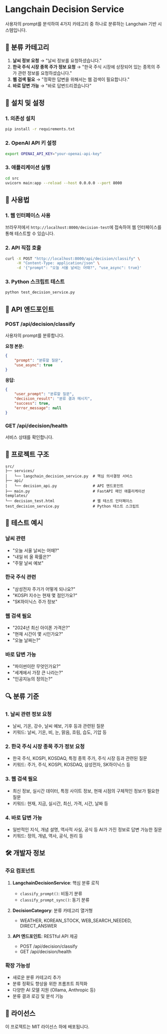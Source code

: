 # Langchain Decision Service

사용자의 prompt를 분석하여 4가지 카테고리 중 하나로 분류하는 Langchain 기반 시스템입니다.

## 🎯 분류 카테고리

1. **날씨 정보 요청** → "날씨 정보를 요청하셨습니다."
2. **한국 주식 시장 종목 주가 정보 요청** → "한국 주식 시장에 상장되어 있는 종목의 주가 관련 정보를 요청하셨습니다."
3. **웹 검색 필요** → "정확한 답변을 위해서는 웹 검색이 필요합니다."
4. **바로 답변 가능** → "바로 답변드리겠습니다"

## 🚀 설치 및 설정

### 1. 의존성 설치
```bash
pip install -r requirements.txt
```

### 2. OpenAI API 키 설정
```bash
export OPENAI_API_KEY="your-openai-api-key"
```

### 3. 애플리케이션 실행
```bash
cd src
uvicorn main:app --reload --host 0.0.0.0 --port 8000
```

## 📖 사용법

### 1. 웹 인터페이스 사용
브라우저에서 `http://localhost:8000/decision-test`에 접속하여 웹 인터페이스를 통해 테스트할 수 있습니다.

### 2. API 직접 호출
```bash
curl -X POST "http://localhost:8000/api/decision/classify" \
     -H "Content-Type: application/json" \
     -d '{"prompt": "오늘 서울 날씨는 어때?", "use_async": true}'
```

### 3. Python 스크립트 테스트
```bash
python test_decision_service.py
```

## 🔧 API 엔드포인트

### POST /api/decision/classify
사용자의 prompt를 분류합니다.

**요청 본문:**
```json
{
    "prompt": "분류할 질문",
    "use_async": true
}
```

**응답:**
```json
{
    "user_prompt": "분류할 질문",
    "decision_result": "분류 결과 메시지",
    "success": true,
    "error_message": null
}
```

### GET /api/decision/health
서비스 상태를 확인합니다.

## 📁 프로젝트 구조

```
src/
├── services/
│   └── langchain_decision_service.py  # 핵심 의사결정 서비스
├── api/
│   └── decision_api.py                # API 엔드포인트
├── main.py                            # FastAPI 메인 애플리케이션
templates/
└── decision_test.html                 # 웹 테스트 인터페이스
test_decision_service.py               # Python 테스트 스크립트
```

## 🧪 테스트 예시

### 날씨 관련
- "오늘 서울 날씨는 어때?"
- "내일 비 올 확률은?"
- "주말 날씨 예보"

### 한국 주식 관련
- "삼성전자 주가가 어떻게 되나요?"
- "KOSPI 지수는 현재 몇 점인가요?"
- "SK하이닉스 주가 정보"

### 웹 검색 필요
- "2024년 최신 아이폰 가격은?"
- "현재 시간이 몇 시인가요?"
- "오늘 날짜는?"

### 바로 답변 가능
- "파이썬이란 무엇인가요?"
- "세계에서 가장 큰 나라는?"
- "인공지능의 정의는?"

## 🔍 분류 기준

### 1. 날씨 관련 정보 요청
- 날씨, 기온, 강수, 날씨 예보, 기후 등과 관련된 질문
- 키워드: 날씨, 기온, 비, 눈, 맑음, 흐림, 습도, 기압 등

### 2. 한국 주식 시장 종목 주가 정보 요청
- 한국 주식, KOSPI, KOSDAQ, 특정 종목 주가, 주식 시장 등과 관련된 질문
- 키워드: 주가, 주식, KOSPI, KOSDAQ, 삼성전자, SK하이닉스 등

### 3. 웹 검색 필요
- 최신 정보, 실시간 데이터, 특정 사이트 정보, 현재 시점의 구체적인 정보가 필요한 질문
- 키워드: 현재, 지금, 실시간, 최신, 가격, 시간, 날짜 등

### 4. 바로 답변 가능
- 일반적인 지식, 개념 설명, 역사적 사실, 공식 등 AI가 가진 정보로 답변 가능한 질문
- 키워드: 정의, 개념, 역사, 공식, 원리 등

## 🛠️ 개발자 정보

### 주요 컴포넌트

1. **LangchainDecisionService**: 핵심 분류 로직
   - `classify_prompt()`: 비동기 분류
   - `classify_prompt_sync()`: 동기 분류

2. **DecisionCategory**: 분류 카테고리 열거형
   - WEATHER, KOREAN_STOCK, WEB_SEARCH_NEEDED, DIRECT_ANSWER

3. **API 엔드포인트**: RESTful API 제공
   - POST /api/decision/classify
   - GET /api/decision/health

### 확장 가능성

- 새로운 분류 카테고리 추가
- 분류 정확도 향상을 위한 프롬프트 최적화
- 다양한 AI 모델 지원 (Ollama, Anthropic 등)
- 분류 결과 로깅 및 분석 기능

## 📝 라이선스

이 프로젝트는 MIT 라이선스 하에 배포됩니다. 